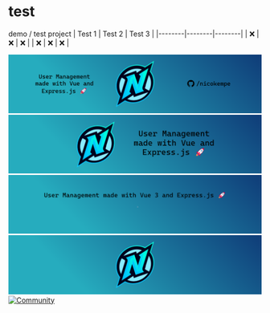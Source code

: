 # test
demo / test project
| Test 1 | Test 2 | Test 3 |
|--------|--------|--------|
| :x:    | :x:    | :x:    |
| :x:    | :x:    | :x:    |



![1](header-logo_test.png   "Title")
![2](github-profiles_mid.png "Title")
![3](github-profiles-header_edit.png "Title")
![4](header-logo.png "Title")
[![Community](https://discordapp.com/api/guilds/528350750825512988/widget.png?style=banner2)]([[https://einTosti.com/discord](https://discord.com/invite/t9frQmmqPe)](https://discord.com/invite/t9frQmmqPe))
